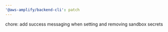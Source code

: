```yaml
---
'@aws-amplify/backend-cli': patch
---
```


chore: add success messaging when setting and removing sandbox secrets
